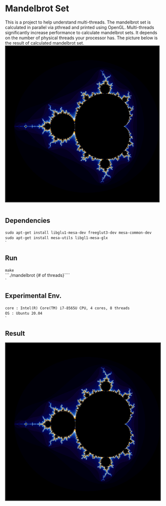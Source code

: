# Mandelbrot Set
This is a project to help understand multi-threads. The mandelbrot set is calculated in parallel via pthread and printed using OpenGL. Multi-threads significantly increase performance to calculate mandelbrot sets. It depends on the number of physical threads your processor has. The picture below is the result of calculated mandelbrot set.
<br><img src="img_src/screenShot.png" width="500px" border="3px" align="center" > </img><br><br>

Dependencies
--------------------------------------
```sudo apt-get install libglu1-mesa-dev freeglut3-dev mesa-common-dev```<br>
```sudo apt-get install mesa-utils libgl1-mesa-glx```
<br>`<br>

Run
--------------------------------------
```make```<br>
```./mandelbrot {# of threads}````<br>`<br>

Experimental Env.
--------------------------------------
```core : Intel(R) Core(TM) i7-8565U CPU, 4 cores, 8 threads```<br>
```OS : Ubuntu 20.04```<br>`<br>


Result
--------------------------------------

<img src="img_src/screenShot.png" border="3px" align="center" > </img><br><br><br><br>









 

 

 

 

 

 

 

 

 

 

 

 

 

 

 

 

 

 

 

 

 

 

 

 

 

 

 

 

 
